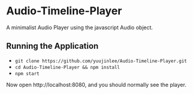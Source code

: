 # Audio-Timeline-Player

A minimalist Audio Player using the javascript Audio object.

## Running the Application

- `git clone https://github.com/yuujinlee/Audio-Timeline-Player.git`
- `cd Audio-Timeline-Player && npm install`
- `npm start`

Now open http://localhost:8080, and you should normally see the player.
